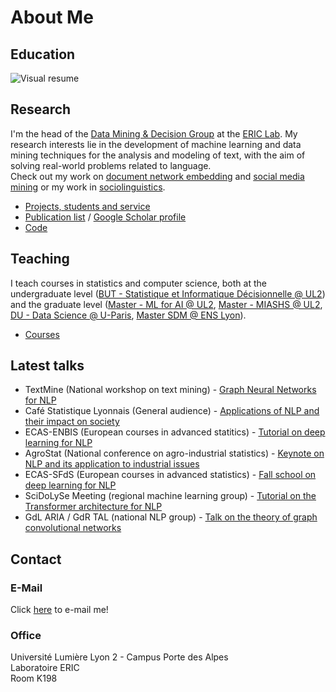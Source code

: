 # About Me

## Education

![Visual resume](https://adrienguille.github.io/assets/images/visual_resume.png)

## Research

I'm the head of the [Data Mining & Decision Group](https://eric.msh-lse.fr/recherche/equipe-dmd/) at the [ERIC Lab](https://eric.msh-lse.fr). My research interests lie in the development of machine learning and data mining techniques for the analysis and modeling of text, with the aim of solving real-world problems related to language. <br>Check out my work on  [document network embedding](https://adrienguille.github.io/document_network_embedding.html) and [social media mining](https://adrienguille.github.io/social_media_mining.html) or my work in [sociolinguistics](https://adrienguille.github.io/sociolinguistics.html).

- [Projects, students and service](https://adrienguille.github.io/research.html)
- [Publication list](https://adrienguille.github.io/publications.html) / [Google Scholar profile](https://scholar.google.com/citations?user=mM_oO18AAAAJ)
- [Code](https://adrienguille.github.io/code.html)

## Teaching

I teach courses in statistics and computer science, both at the undergraduate level ([BUT - Statistique et Informatique Décisionnelle @ UL2](https://iut.univ-lyon2.fr/formations/but/b-u-t-statistique-et-informatique-decisionnelle)) and the graduate level ([Master - ML for AI @ UL2](https://www.univ-lyon2.fr/master-2-informatique-machine-learning-pour-lintelligence-artficielle-mlai), [Master - MIASHS @ UL2](https://assp.univ-lyon2.fr/formation/en-alternance/master-miashs), [DU - Data Science @ U-Paris](https://iutparis-seine.u-paris.fr/metiers-de-la-data/diplome-duniversite-analyste-data-science/), [Master SDM @ ENS Lyon](http://www.ens-lyon.fr/MasterSDM/fr/master-2/m2-systemes-complexes)).

- [Courses](https://adrienguille.github.io/teaching.html)

## Latest talks

- TextMine (National workshop on text mining) - [Graph Neural Networks for NLP](https://textmine.sciencesconf.org/resource/page/id/4)
- Café Statistique Lyonnais (General audience) - [Applications of NLP and their impact on society](http://cafestatistiquelyonnais.blogspot.com/2017/10/saison-20172018-prochain-cafe-stat-lyon.html)
- ECAS-ENBIS (European courses in advanced statitics) - [Tutorial on deep learning for NLP](https://conferences.enbis.org/event/23/)
- AgroStat (National conference on agro-industrial statistics) - [Keynote on NLP and its application to industrial issues](https://drive.google.com/file/d/1KeAyvpEZ_KwCngF_3zmjQXDxeR3jJR0E/view)
- ECAS-SFdS (European courses in advanced statistics) - [Fall school on deep learning for NLP](https://www.sfds.asso.fr/fr/ecas/632-home/)
- SciDoLySe Meeting (regional machine learning group) - [Tutorial on the Transformer architecture for NLP](http://scidolyse.ens-lyon.fr/sites/default/files/2021-05/guile_small.pdf)
- GdL ARIA / GdR TAL (national NLP group) - [Talk on the theory of graph convolutional networks](http://www.asso-aria.org/gdl/2021/20210115/)

## Contact

### E-Mail

Click <a href="mailto:adrien.guille&#64;univ-lyon2.fr">here</a> to e-mail me!

### Office
Université Lumière Lyon 2 - Campus Porte des Alpes<br>Laboratoire ERIC<br>Room K198
